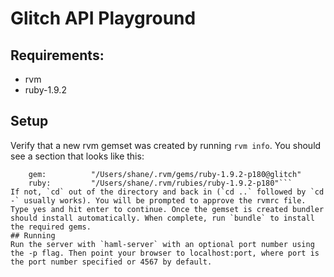 # Glitch API Playground
## Requirements:
* rvm
* ruby-1.9.2
## Setup
Verify that a new rvm gemset was created by running `rvm info`. You should see a section that looks like this:
```homes:
    gem:          "/Users/shane/.rvm/gems/ruby-1.9.2-p180@glitch"
    ruby:         "/Users/shane/.rvm/rubies/ruby-1.9.2-p180"```
If not, `cd` out of the directory and back in (`cd ..` followed by `cd -` usually works). You will be prompted to approve the rvmrc file. Type yes and hit enter to continue. Once the gemset is created bundler should install automatically. When complete, run `bundle` to install the required gems.
## Running
Run the server with `haml-server` with an optional port number using the -p flag. Then point your browser to localhost:port, where port is the port number specified or 4567 by default.
